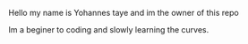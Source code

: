Hello my name is Yohannes taye and im the owner of this repo 

Im a beginer to coding and slowly learning the curves. 


